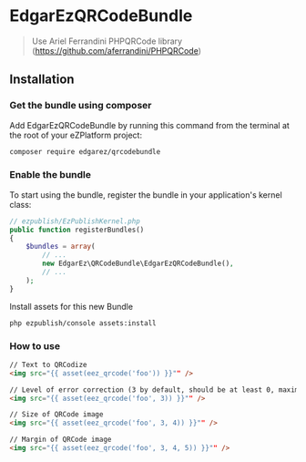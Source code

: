# EdgarEzQRCodeBundle

> Use Ariel Ferrandini PHPQRCode library (https://github.com/aferrandini/PHPQRCode)


## Installation

### Get the bundle using composer

Add EdgarEzQRCodeBundle by running this command from the terminal at the root of
your eZPlatform project:

```bash
composer require edgarez/qrcodebundle
```


### Enable the bundle

To start using the bundle, register the bundle in your application's kernel class:

```php
// ezpublish/EzPublishKernel.php
public function registerBundles()
{
    $bundles = array(
        // ...
        new EdgarEz\QRCodeBundle\EdgarEzQRCodeBundle(),
        // ...
    );
}
```

Install assets for this new Bundle

```command
php ezpublish/console assets:install
```


### How to use

```html
// Text to QRCodize
<img src="{{ asset(eez_qrcode('foo')) }}"" />

// Level of error correction (3 by default, should be at least 0, maximum 3)
<img src="{{ asset(eez_qrcode('foo', 3)) }}"" />

// Size of QRCode image
<img src="{{ asset(eez_qrcode('foo', 3, 4)) }}"" />

// Margin of QRCode image
<img src="{{ asset(eez_qrcode('foo', 3, 4, 5)) }}"" />
```

